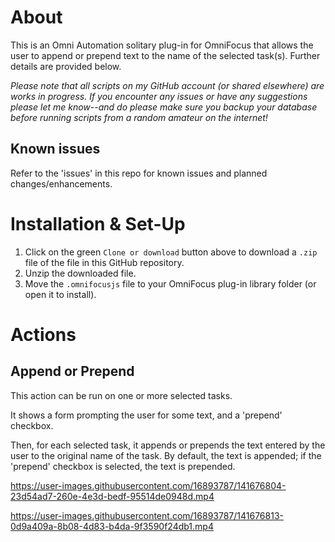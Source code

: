 # About

This is an Omni Automation solitary plug-in for OmniFocus that allows the user to append or prepend text to the name of the selected task(s). Further details are provided below.

_Please note that all scripts on my GitHub account (or shared elsewhere) are works in progress. If you encounter any issues or have any suggestions please let me know--and do please make sure you backup your database before running scripts from a random amateur on the internet!_

## Known issues

Refer to the 'issues' in this repo for known issues and planned changes/enhancements.

# Installation & Set-Up

1. Click on the green `Clone or download` button above to download a `.zip` file of the file in this GitHub repository.
2. Unzip the downloaded file.
3. Move the `.omnifocusjs` file to your OmniFocus plug-in library folder (or open it to install).

# Actions

## Append or Prepend

This action can be run on one or more selected tasks. 

It shows a form prompting the user for some text, and a 'prepend' checkbox. 

Then, for each selected task, it appends or prepends the text entered by the user to the original name of the task. By default, the text is appended; if the 'prepend' checkbox is selected, the text is prepended.

https://user-images.githubusercontent.com/16893787/141676804-23d54ad7-260e-4e3d-bedf-95514de0948d.mp4

https://user-images.githubusercontent.com/16893787/141676813-0d9a409a-8b08-4d83-b4da-9f3590f24db1.mp4



